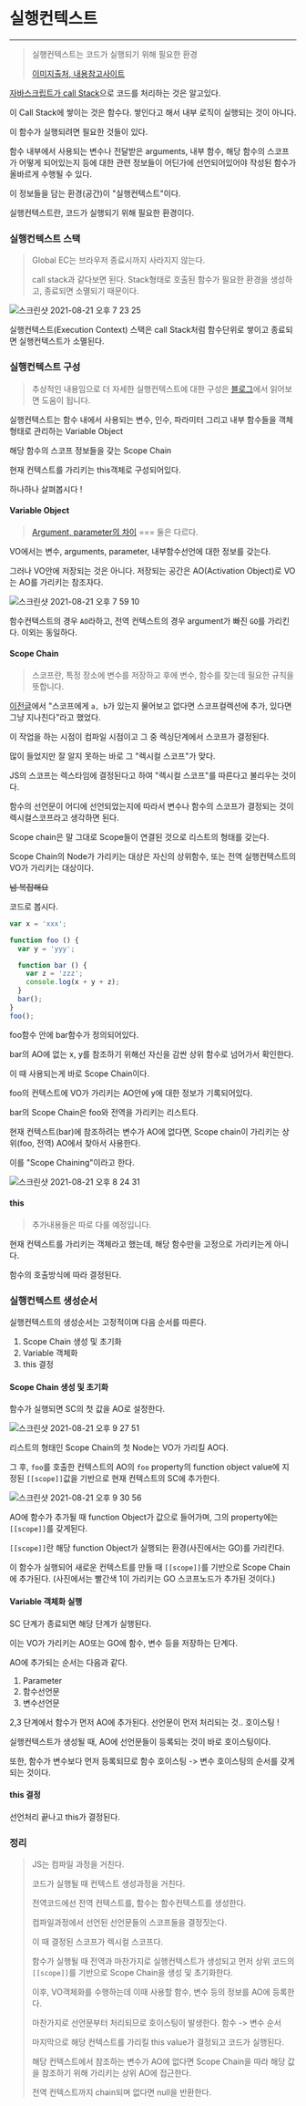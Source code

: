 # 실행컨텍스트

---

> 실행컨텍스트는 코드가 실행되기 위해 필요한 환경
>
> [이미지출처, 내용참고사이트](https://poiemaweb.com/js-execution-context)

[자바스크립트가 call Stack](https://watermelonlike.tistory.com/171)으로 코드를 처리하는 것은 알고있다.

이 Call Stack에 쌓이는 것은 함수다. 쌓인다고 해서 내부 로직이 실행되는 것이 아니다.

이 함수가 실행되려면 필요한 것들이 있다.

함수 내부에서 사용되는 변수나 전달받은 arguments, 내부 함수, 해당 함수의 스코프가 어떻게 되어있는지 등에 대한 관련 정보들이 어딘가에 선언되어있어야 작성된 함수가 올바르게 수행될 수 있다.

이 정보들을 담는 환경(공간)이 "실행컨텍스트"이다.

실행컨텍스트란, 코드가 실행되기 위해 필요한 환경이다.



### 실행컨텍스트 스택

> Global EC는 브라우저 종료시까지 사라지지 않는다.
>
> call stack과 같다보면 된다. Stack형태로 호출된 함수가 필요한 환경을 생성하고, 종료되면 소멸되기 때문이다.

![스크린샷 2021-08-21 오후 7 23 25](https://user-images.githubusercontent.com/55486644/130318799-338ed496-ebe9-4ca3-a572-99b950ab3d66.png)

실행컨텍스트(Execution Context) 스택은 call Stack처럼 함수단위로 쌓이고 종료되면 실행컨텍스트가 소멸된다.



### 실행컨텍스트 구성

> 추상적인 내용임으로 더 자세한 실행컨텍스트에 대한 구성은 [블로그](https://solveaproblem.dev/javascript-execution-context/)에서 읽어보면 도움이 됩니다.

실행컨텍스트는 함수 내에서 사용되는 변수, 인수, 파라미터 그리고 내부 함수들을 객체형태로 관리하는 Variable Object

해당 함수의 스코프 정보들을 갖는 Scope Chain

현재 컨텍스트를 가리키는 this객체로 구성되어있다.

하나하나 살펴봅시다 !



#### Variable Object

>  [Argument, parameter의 차이](http://tcpschool.com/javascript/js_function_parameterArgument#:~:text=%EB%A7%A4%EA%B0%9C%EB%B3%80%EC%88%98(parameter)%EB%9E%80%20%ED%95%A8%EC%88%98,%EC%A0%84%EB%8B%AC%ED%95%B4%EC%A3%BC%EB%8A%94%20%EA%B0%92%EC%9D%84%20%EB%A7%90%ED%95%A9%EB%8B%88%EB%8B%A4.) === 둘은 다르다.

VO에서는 변수, arguments, parameter, 내부함수선언에 대한 정보를 갖는다.

그러나 VO안에 저장되는 것은 아니다. 저장되는 공간은 AO(Activation Object)로 VO는 AO를 가리키는 참조자다.



![스크린샷 2021-08-21 오후 7 59 10](https://user-images.githubusercontent.com/55486644/130319649-42ebab63-f06e-4a56-8524-60b6203a8538.png)

함수컨텍스트의 경우 `AO`라하고, 전역 컨텍스트의 경우 argument가 빠진 `GO`를 가리킨다. 이외는 동일하다.



#### Scope Chain

> 스코프란, 특정 장소에 변수를 저장하고 후에 변수, 함수를 찾는데 필요한 규칙을 뜻합니다.

[이전글](https://watermelonlike.tistory.com/173)에서 "스코프에게 `a, b`가 있는지 물어보고 없다면 스코프컬렉션에 추가, 있다면 그냥 지나친다"라고 했었다.

이 작업을 하는 시점이 컴파일 시점이고 그 중 렉싱단계에서 스코프가 결정된다.

많이 들었지만 잘 알지 못하는 바로 그 "렉시컬 스코프"가 맞다.

JS의 스코프는 렉스타임에 결정된다고 하여 "렉시컬 스코프"를 따른다고 불리우는 것이다.

함수의 선언문이 어디에 선언되었는지에 따라서 변수나 함수의 스코프가 결정되는 것이 렉시컬스코프라고 생각하면 된다.



Scope chain은 말 그대로 Scope들이 연결된 것으로 리스트의 형태를 갖는다.

Scope Chain의 Node가 가리키는 대상은 자신의 상위함수, 또는 전역 실행컨텍스트의 VO가 가리키는 대상이다.

~~넘 복잡해요~~

코드로 봅시다.

```js
var x = 'xxx';

function foo () {
  var y = 'yyy';

  function bar () {
    var z = 'zzz';
    console.log(x + y + z);
  }
  bar();
}
foo();
```

foo함수 안에 bar함수가 정의되어있다.

bar의 AO에 없는 x, y를 참조하기 위해선 자신을 감싼 상위 함수로 넘어가서 확인한다.

이 때 사용되는게 바로 Scope Chain이다. 

foo의 컨텍스트에 VO가 가리키는 AO안에 y에 대한 정보가 기록되어있다.

bar의 Scope Chain은 foo와 전역을 가리키는 리스트다.

현재 컨텍스트(bar)에 참조하려는 변수가 AO에 없다면, Scope chain이 가리키는 상위(foo, 전역) AO에서 찾아서 사용한다.

이를 "Scope Chaining"이라고 한다.

![스크린샷 2021-08-21 오후 8 24 31](https://user-images.githubusercontent.com/55486644/130320246-7deb0b1e-e572-4166-bfd0-3c9fbf238479.png)



#### this

> 추가내용들은 따로 다룰 예정입니다.

현재 컨텍스트를 가리키는 객체라고 했는데, 해당 함수만을 고정으로 가리키는게 아니다.

함수의 호출방식에 따라 결정된다.





### 실행컨텍스트 생성순서

실행컨텍스트의 생성순서는 고정적이며 다음 순서를 따른다.

1. Scope Chain 생성 및 초기화
2. Variable 객체화
3. this 결정



####  Scope Chain 생성 및 초기화

함수가 실행되면 SC의 첫 값을 AO로 설정한다.

![스크린샷 2021-08-21 오후 9 27 51](https://user-images.githubusercontent.com/55486644/130321749-aa568ae6-f286-4a73-a992-e528d609cf71.png)

리스트의 형태인 Scope Chain의 첫 Node는 VO가 가리킬 AO다.

그 후, `foo`를 호출한 컨텍스트의 AO의 `foo` property의 function object value에 지정된 `[[scope]]`값을 기반으로 현재 컨텍스트의 SC에 추가한다.

![스크린샷 2021-08-21 오후 9 30 56](https://user-images.githubusercontent.com/55486644/130321845-de09a8c7-e230-4b29-8ccd-c13b40dd725d.png)

AO에 함수가 추가될 때 function Object가 값으로 들어가며, 그의 property에는 `[[scope]]`를 갖게된다.

`[[scope]]`란 해당 function Object가 실행되는 환경(사진에서는 GO)를 가리킨다.

이 함수가 실행되어 새로운 컨텍스트를 만들 때 `[[scope]]`를 기반으로 Scope Chain에 추가된다. (사진에서는 빨간색 1이 가리키는 GO 스코프노드가 추가된 것이다.)







#### Variable 객체화 실행

SC 단계가 종료되면 해당 단계가 실행된다.

이는 VO가 가리키는 AO또는 GO에 함수, 변수 등을 저장하는 단계다.

AO에 추가되는 순서는 다음과 같다.

1. Parameter
2. 함수선언문
3. 변수선언문



2,3 단계에서 함수가 먼저 AO에 추가된다. 선언문이 먼저 처리되는 것.. 호이스팅 !

실행컨텍스트가 생성될 때, AO에 선언문들이 등록되는 것이 바로 호이스팅이다.

또한, 함수가 변수보다 먼저 등록되므로 함수 호이스팅 -> 변수 호이스팅의 순서를 갖게되는 것이다.



#### this 결정

선언처리 끝나고 this가 결정된다.







### 정리

> JS는 컴파일 과정을 거친다.
>
> 코드가 실행될 때 컨텍스트 생성과정을 거친다.
>
> 전역코드에선 전역 컨텍스트를, 함수는 함수컨텍스트를 생성한다.
>
> 컴파일과정에서 선언된 선언문들의 스코프들을 결정짓는다.
>
> 이 때 결정된 스코프가 렉시컬 스코프다.
>
> 함수가 실행될 때 전역과 마찬가지로 실행컨텍스트가 생성되고 먼저 상위 코드의 `[[scope]]`를 기반으로 Scope Chain을 생성 및 초기화한다.
>
> 이후, VO객체화를 수행하는데 이때 사용할 함수, 변수 등의 정보를 AO에 등록한다.
>
> 마찬가지로 선언문부터 처리되므로 호이스팅이 발생한다. 함수 -> 변수 순서
>
> 마지막으로 해당 컨텍스트를 가리킬 this value가 결정되고 코드가 실행된다.
>
> 해당 컨텍스트에서 참조하는 변수가 AO에 없다면 Scope Chain을 따라 해당 값을 참조하기 위해 가리키는 상위 AO에 접근한다.
>
> 전역 컨텍스트까지 chain되며 없다면 null을 반환한다.




